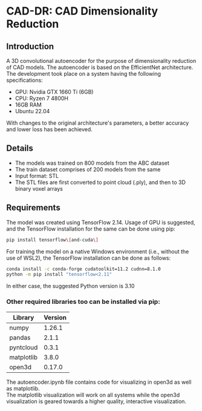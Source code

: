 # CAD-DR: CAD Dimensionality Reduction

## Introduction
A 3D convolutional autoencoder for the purpose of dimensionality reduction of CAD models. The autoencoder is based on the EfficientNet architecture. The development took place on a system having the following specifications:

- GPU: Nvidia GTX 1660 Ti (6GB)
- CPU: Ryzen 7 4800H
- 16GB RAM
- Ubuntu 22.04

With changes to the original architecture's parameters, a better accuracy and lower loss has been achieved.

## Details
- The models was trained on 800 models from the ABC dataset
- The train dataset comprises of 200 models from the same
- Input format: STL
- The STL files are first converted to point cloud (.ply), and then to 3D binary voxel arrays

## Requirements
The model was created using TensorFlow 2.14. Usage of GPU is suggested, and the TensorFlow installation for the same can be done using pip: 
```bash
pip install tensorflow\[and-cuda\]
```  
For training the model on a native Windows environment (i.e., without the use of WSL2), the TensorFlow installation can be done as follows:
```bash
conda install -c conda-forge cudatoolkit=11.2 cudnn=8.1.0
python -m pip install "tensorflow<2.11"
```
In either case, the suggested Python version is 3.10

### Other required libraries too can be installed via pip:
| Library | Version |
|---------|---------|
| numpy | 1.26.1 |
| pandas | 2.1.1 |
| pyntcloud | 0.3.1 |
| matplotlib | 3.8.0 |
| open3d | 0.17.0 |

The autoencoder.ipynb file contains code for visualizing in open3d as well as matplotlib.  
The matplotlib visualization will work on all systems while the open3d visualization is geared towards a higher quality, interactive visualization.  
